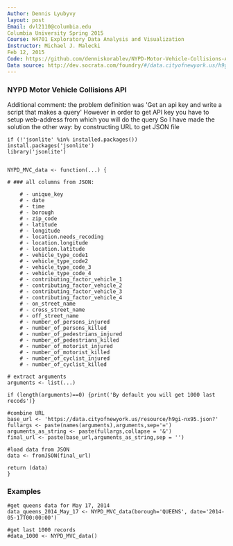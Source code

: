 ```yaml
---
Author: Dennis Lyubyvy
layout: post
Email: dvl2110@columbia.edu
Columbia University Spring 2015
Course: W4701 Exploratory Data Analysis and Visualization
Instructor: Michael J. Malecki
Feb 12, 2015
Code: https://github.com/denniskorablev/NYPD-Motor-Vehicle-Collisions-API-for-R 
Data source: http://dev.socrata.com/foundry/#/data.cityofnewyork.us/h9gi-nx95
---
```


### NYPD Motor Vehicle Collisions API

Additional comment: the problem definition was 'Get an api key and write a script that makes a query'
However in order to get API key you have to setup web-address from which you will do the query
So I have made the solution the other way: by constructing URL to get JSON file

``` {r}
if (!'jsonlite' %in% installed.packages()) install.packages('jsonlite')
library('jsonlite')


NYPD_MVC_data <- function(...) {

# ### all columns from JSON:

    # - unique_key
    # - date
    # - time    
    # - borough
    # - zip_code
    # - latitude
    # - longitude
    # - location.needs_recoding
    # - location.longitude
    # - location.latitude
    # - vehicle_type_code1
    # - vehicle_type_code2
    # - vehicle_type_code_3
    # - vehicle_type_code_4
    # - contributing_factor_vehicle_1
    # - contributing_factor_vehicle_2
    # - contributing_factor_vehicle_3    
    # - contributing_factor_vehicle_4
    # - on_street_name
    # - cross_street_name
    # - off_street_name
    # - number_of_persons_injured
    # - number_of_persons_killed
    # - number_of_pedestrians_injured
    # - number_of_pedestrians_killed
    # - number_of_motorist_injured    
    # - number_of_motorist_killed
    # - number_of_cyclist_injured
    # - number_of_cyclist_killed
    
# extract arguments
arguments <- list(...)

if (length(arguments)==0) {print('By default you will get 1000 last recods')}

#combine URL
base_url <- 'https://data.cityofnewyork.us/resource/h9gi-nx95.json?'
fullargs <- paste(names(arguments),arguments,sep='=')
arguments_as_string <- paste(fullargs,collapse = '&')
final_url <- paste(base_url,arguments_as_string,sep = '')

#load data from JSON
data <- fromJSON(final_url)

return (data)
}
```
### Examples
``` {r}
#get queens data for May 17, 2014
data_queens_2014_May_17 <- NYPD_MVC_data(borough='QUEENS', date='2014-05-17T00:00:00')

#get last 1000 records
#data_1000 <- NYPD_MVC_data()

```
